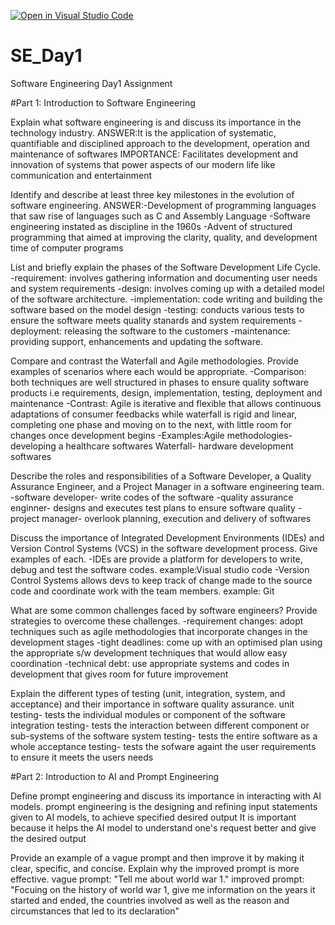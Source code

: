 [![Open in Visual Studio Code](https://classroom.github.com/assets/open-in-vscode-2e0aaae1b6195c2367325f4f02e2d04e9abb55f0b24a779b69b11b9e10269abc.svg)](https://classroom.github.com/online_ide?assignment_repo_id=15571985&assignment_repo_type=AssignmentRepo)
# SE_Day1
Software Engineering Day1 Assignment

#Part 1: Introduction to Software Engineering

Explain what software engineering is and discuss its importance in the technology industry.
ANSWER:It is the application of systematic, quantifiable and disciplined approach to the development, operation and maintenance of softwares
IMPORTANCE: Facilitates development and innovation of systems that power aspects of our modern life like communication and entertainment 

Identify and describe at least three key milestones in the evolution of software engineering.
ANSWER:-Development of programming languages that saw rise of languages such as C and Assembly Language
       -Software engineering instated as discipline in the 1960s
       -Advent of structured programming that aimed at improving the clarity, quality, and development time of computer programs

List and briefly explain the phases of the Software Development Life Cycle.
       -requirement: involves gathering information and documenting user needs and system requirements 
       -design: involves coming up with a detailed model of the software architecture.
       -implementation: code writing and building the software based on the model design
       -testing: conducts various tests to ensure the software meets quality stanards and system requirements
       -deployment: releasing the software to the customers
       -maintenance: providing support, enhancements and updating the software.

Compare and contrast the Waterfall and Agile methodologies. Provide examples of scenarios where each would be appropriate.
       -Comparison: both techniques are well structured in phases to ensure quality software products i.e requirements, design, implementation, testing, deployment and maintenance 
       -Contrast: Agile is iterative and flexible that allows continuous adaptations of consumer feedbacks while waterfall is rigid and linear, completing one phase and moving on to the next, with little room for changes once development begins 
       -Examples:Agile methodologies- developing a healthcare softwares
                 Waterfall- hardware development softwares

Describe the roles and responsibilities of a Software Developer, a Quality Assurance Engineer, and a Project Manager in a software engineering team.
       -software developer- write codes of the software
       -quality assurance enginner- designs and executes test plans to ensure software quality
       -project manager- overlook planning, execution and delivery of softwares

Discuss the importance of Integrated Development Environments (IDEs) and Version Control Systems (VCS) in the software development process. Give examples of each.
       -IDEs are provide a platform for developers to write, debug and test the software codes. example:Visual studio code 
       -Version Control Systems allows devs to keep track of change made to the source code and coordinate work with the team members. example: Git

What are some common challenges faced by software engineers? Provide strategies to overcome these challenges.
       -requirement changes: adopt techniques such as agile methodologies that incorporate changes in the development stages 
       -tight deadlines: come up with an optimised plan using the appropriate s/w development techniques that would allow easy coordination
       -technical debt: use appropriate systems and codes in development that gives room for future improvement

Explain the different types of testing (unit, integration, system, and acceptance) and their importance in software quality assurance.
       unit testing- tests the individual modules or component of the software 
       integration testing- tests the interaction between different component or sub-systems of the software
       system testing- tests the entire software as a whole
       acceptance testing- tests the sofware againt the user requirements to ensure it meets the users needs

#Part 2: Introduction to AI and Prompt Engineering


Define prompt engineering and discuss its importance in interacting with AI models.
       prompt engineering is the designing and refining input statements given to AI models, to achieve specified desired output
       It is important because it helps the AI model to understand one's request better and give the desired output 

Provide an example of a vague prompt and then improve it by making it clear, specific, and concise. Explain why the improved prompt is more effective.
       vague prompt: "Tell me about world war 1."
       improved prompt: "Focuing on the history of world war 1, give me information on the years it started and ended, the countries involved as well as the reason and circumstances that led to its declaration"
       

